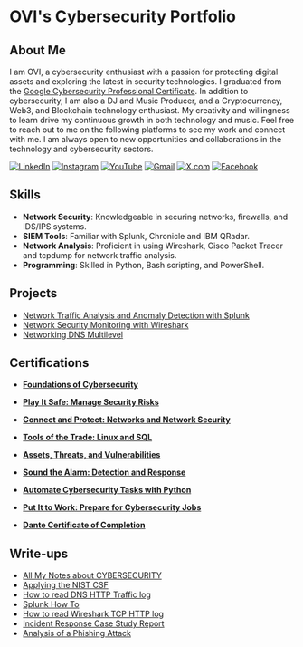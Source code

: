 # OVI's Cybersecurity Portfolio
## About Me
I am OVI, a cybersecurity enthusiast with a passion for protecting digital assets and exploring the latest in security technologies. I graduated from the [Google Cybersecurity Professional Certificate](https://www.coursera.org/account/accomplishments/specialization/BRZK4ET69VY4). In addition to cybersecurity, I am also a DJ and Music Producer, and a Cryptocurrency, Web3, and Blockchain technology enthusiast.
My creativity and willingness to learn drive my continuous growth in both technology and music. 
Feel free to reach out to me on the following platforms to see my work and connect with me. I am always open to new opportunities and collaborations in the technology and cybersecurity sectors.

[![LinkedIn](https://img.shields.io/badge/LinkedIn-%230077B5.svg?logo=linkedin&logoColor=white)]([https://linkedin.com/in/yourprofile](https://www.linkedin.com/in/ovidijus-vasys-11aaa9166/))
[![Instagram](https://img.shields.io/badge/Instagram-%23E4405F.svg?logo=instagram&logoColor=white)](https://instagram.com/ovimusic)
[![YouTube](https://img.shields.io/badge/YouTube-%23FF0000.svg?logo=youtube&logoColor=white)](https://youtube.com/@OVIstudiohub)
[![Gmail](https://img.shields.io/badge/Gmail-D14836?logo=gmail&logoColor=white)](https://ovidijusvas@gmail.com)
[![X.com](https://img.shields.io/badge/X.com-%231DA1F2.svg?logo=twitter&logoColor=white)](https://x.com/OVI_Ovidijus)
[![Facebook](https://img.shields.io/badge/Facebook-%231877F2.svg?logo=facebook&logoColor=white)]([https://facebook.com/yourprofile](https://www.facebook.com/ovidijus.vasys))

## Skills
- **Network Security**: Knowledgeable in securing networks, firewalls, and IDS/IPS systems.
- **SIEM Tools**: Familiar with Splunk, Chronicle and IBM QRadar.
- **Network Analysis**: Proficient in using Wireshark, Cisco Packet Tracer and tcpdump for network traffic analysis.
- **Programming**: Skilled in Python, Bash scripting, and PowerShell.

## Projects
- [Network Traffic Analysis and Anomaly Detection with Splunk](https://www.dropbox.com/scl/fi/xqrz8ehs727f871ngk7zp/Splunk-Project-in-Splunk.pdf?rlkey=9fh0dqezao10ei9qdslgbauw1&st=h4cruchj&dl=0)
- [Network Security Monitoring with Wireshark](https://www.dropbox.com/scl/fi/5h2c9slt8k1br1qem7wfo/Wireshark.pdf?rlkey=kyslvutb7mdxrn43hpvn8k60t&st=j6gaasx8&dl=0)
- [Networking DNS Multilevel](https://www.dropbox.com/scl/fi/ctn83iey2tkzcthjxdgue/Networking-DNS-Multilevel.png?rlkey=mpnymuzr84udhozyeha7cgq1c&st=nmv19mn1&dl=0)

## Certifications

- **[Foundations of Cybersecurity](https://www.coursera.org/account/accomplishments/verify/2MK64MNERS3F)**
 
- **[Play It Safe: Manage Security Risks](https://www.coursera.org/account/accomplishments/verify/8U8JL9UZ26NA)**

- **[Connect and Protect: Networks and Network Security](https://www.coursera.org/account/accomplishments/verify/GHD5YBWNCZCF)**
  
- **[Tools of the Trade: Linux and SQL](https://www.coursera.org/account/accomplishments/verify/FA6TQP52FZQN)**

- **[Assets, Threats, and Vulnerabilities](https://www.coursera.org/account/accomplishments/verify/DCQ8V5FQLRVA)**

- **[Sound the Alarm: Detection and Response](https://www.coursera.org/account/accomplishments/verify/6YXXUGB6D8SP)**

- **[Automate Cybersecurity Tasks with Python](https://www.coursera.org/account/accomplishments/verify/NEGUGLQVH5Z8)**

- **[Put It to Work: Prepare for Cybersecurity Jobs](https://www.coursera.org/account/accomplishments/verify/Z6LVZ58M5HXQ)**

- **[Dante Certificate of Completion](https://www.dropbox.com/preview/CYBERSECURITY%20COURSE/certification-2nd-Edition-Dante-Level-1---English-ovidijus.vasys%40encore-anzpac.com.pdf?context=content_suggestions&role=personal)**
 
## Write-ups
- [All My Notes about CYBERSECURITY](https://www.dropbox.com/scl/fi/6p6a5c45l172p3bvi5pdl/All-Notes-from-Cybersecurity.pdf?rlkey=xjj5g0kvhnfldshbsh4g8k557&st=vf9mrb1k&dl=0)
- [Applying the NIST CSF](https://www.dropbox.com/scl/fi/82jf3tsyp3fbkr7hw71c5/Applying-the-NIST-CSF.pdf?rlkey=h11o5eogqx4lqi7gwi12c0zqq&st=iebq60v2&dl=0)
- [How to read DNS HTTP Traffic log](https://www.dropbox.com/scl/fi/r2pwa6jzdeoixotcaukhi/How-to-read-the-DNS-HTTP-traffic-log.pdf?rlkey=tc8lcfw3m5lb4a57sk1v13wcp&st=7vggleyb&dl=0)
- [Splunk How To](https://www.dropbox.com/scl/fi/rb6ck9wjpvzlfutdr5esq/Splunk-How-To.pdf?rlkey=fn0lcmz1ega0zxq6idp20qzcm&st=byt4djh4&dl=0)
- [How to read Wireshark TCP HTTP log](https://www.dropbox.com/scl/fi/idddnxfd1y42sjgk8n68v/How-to-read-a-Wireshark-TCP_HTTP-log.pdf?rlkey=bvng5w3bk0busv7ak9y5fdxye&st=pw1jwtd5&dl=0)
- [Incident Response Case Study Report](https://www.dropbox.com/scl/fi/nqlsck3z25odf0wa4triz/Incident-Response-Case-Study-Report-Detecting-Unauthorized-Access-Attempts.pdf?rlkey=vxfgxzmnohxk4p6zbp2givaas&st=e7qyjqtx&dl=0)
- [Analysis of a Phishing Attack](./Writeups/PhishingAttackAnalysis.md)



